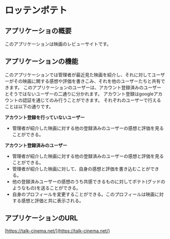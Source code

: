 # ロッテンポテト

## アプリケーショの概要

このアプリケーションは映画のレビューサイトです。

## アプリケーションの機能

このアプリケーションでは管理者が最近見た映画を紹介し、それに対してユーザーがその映画に関する感想や評価を書きこみ、それを他のユーザーたちと共有できます。
このアプリケーションのユーザーは、アカウント登録済みのユーザーとそうではないユーザーの二通りに分かれます。
アカウント登録はgoogleアカウントの認証を通じてのみ行うことができます。
それぞれのユーザーで行えることは以下の通りです。

**アカウント登録を行っていないユーザー**
- 管理者が紹介した映画に対する他の登録済みのユーザーの感想と評価を見ることができる。

**アカウント登録済みのユーザー**
- 管理者が紹介した映画に対する他の登録済みのユーザーの感想と評価を見ることができる。
- 管理者が紹介した映画に対して、自身の感想と評価を書き込むことができる。
- 他の登録済みユーザーの感想のうち共感できるものに対してポテト(グッドのようなもの)を送ることができる。
- 自身のプロフィールを変更することができる。このプロフィールは映画に対する感想と評価と共に表示される。


## アプリケーションのURL

[https://talk-cinema.net/](https://talk-cinema.net/)
